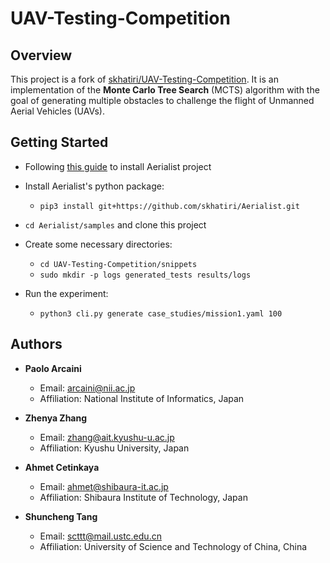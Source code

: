 # UAV-Testing-Competition
## Overview
This project is a fork of [skhatiri/UAV-Testing-Competition](https://github.com/skhatiri/UAV-Testing-Competition). It is an implementation of the **Monte Carlo Tree Search** (MCTS) algorithm 
with the goal of generating multiple obstacles to challenge the flight of Unmanned Aerial Vehicles (UAVs).

## Getting Started

* Following [this guide](https://github.com/skhatiri/Aerialist#using-hosts-cli) to install Aerialist project

* Install Aerialist's python package:
     * `pip3 install git+https://github.com/skhatiri/Aerialist.git`
       
* `cd Aerialist/samples` and clone this project

* Create some necessary directories:
     * `cd UAV-Testing-Competition/snippets`
     * `sudo mkdir -p logs generated_tests results/logs`
 
* Run the experiment:
     * `python3 cli.py generate case_studies/mission1.yaml 100`
 
## Authors

* **Paolo Arcaini**
     * Email: arcaini@nii.ac.jp
     * Affiliation: National Institute of Informatics, Japan

* **Zhenya Zhang**
     * Email: zhang@ait.kyushu-u.ac.jp
     * Affiliation: Kyushu University, Japan

* **Ahmet Cetinkaya**
     * Email: ahmet@shibaura-it.ac.jp
     * Affiliation: Shibaura Institute of Technology, Japan
 
* **Shuncheng Tang**
     * Email: scttt@mail.ustc.edu.cn
     * Affiliation: University of Science and Technology of China, China
